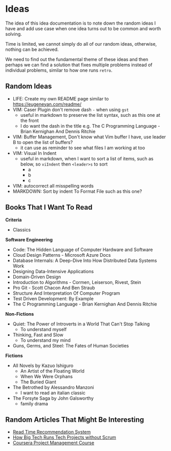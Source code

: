 # Ideas

The idea of this idea documentation is to note down the random ideas I have and add use case when one idea turns out to be common and worth solving.

Time is limited, we cannot simply do all of our random ideas, otherwise, nothing can be achieved.

We need to find out the fundamental theme of these ideas and then perhaps we can find a solution that fixes multiple problems instead of individual problems, similar to how one runs `retro`.

## Random Ideas

- LIFE: Create my own README page similar to https://eugeneyan.com/readme/
- VIM: Caser Plugin don't remove dash `-` when using `gst`
  - useful in markdown to preserve the list syntax, such as this one at the front
  - I do want the dash in the title e.g. The C Programming Language - Brian Kernighan And Dennis Ritchie
- VIM: Buffer Management, Don't know what Vim buffer I have, use leader B to open the list of buffers?
  - it can use as reminder to see what files I am working at too
- VIM: Visual In Indent
  - useful in markdown, when I want to sort a list of items, such as below, so `viIndent` then `<leader>s` to sort
    - a
    - b
    - c
- VIM: autocorrect all misspelling words
- MARKDOWN: Sort by indent To Format File such as this one?

## Books That I Want To Read

**Criteria**

- Classics

**Software Engineering**

- Code: The Hidden Language of Computer Hardware and Software
- Cloud Design Patterns - Microsoft Azure Docs
- Database Internals: A Deep-Dive Into How Distributed Data Systems Work
- Designing Data-Intensive Applications
- Domain-Driven Design
- Introduction to Algorithms - Cormen, Leiserson, Rivest, Stein
- Pro Git - Scott Chacon And Ben Straub
- Structure And Interpretation Of Computer Program
- Test Driven Development: By Example
- The C Programming Language - Brian Kernighan And Dennis Ritchie

**Non-Fictions**

- Quiet: The Power of Introverts in a World That Can't Stop Talking
  - To understand myself
- Thinking, Fast and Slow
  - To understand my mind
- Guns, Germs, and Steel: The Fates of Human Societies

**Fictions**

- All Novels by Kazuo Ishiguro
  - An Artist of the Floating World
  - When We Were Orphans
  - The Buried Giant
- The Betrothed by Alessandro Manzoni
  - I want to read an italian classic
- The Forsyte Saga by John Galsworthy
  - family drama

## Random Articles That Might Be Interesting

- [Read Time Recommendation System](https://eugeneyan.com/writing/real-time-recommendations/#how-to-design-and-implement-an-mvp)
- [How Big Tech Runs Tech Projects without Scrum](https://blog.pragmaticengineer.com/project-management-at-big-tech/)
- [Coursera Project Management Course](https://www.coursera.org/professional-certificates/google-project-management#courses)

